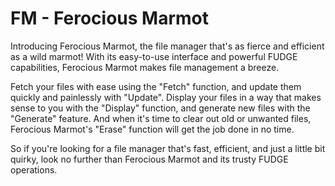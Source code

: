 # FM - Ferocious Marmot

Introducing Ferocious Marmot, the file manager that's as fierce and
efficient as a wild marmot! With its easy-to-use interface and powerful
FUDGE capabilities, Ferocious Marmot makes file management a breeze.

Fetch your files with ease using the "Fetch" function, and update them
quickly and painlessly with "Update". Display your files in a way that
makes sense to you with the "Display" function, and generate new files
with the "Generate" feature. And when it's time to clear out old or
unwanted files, Ferocious Marmot's "Erase" function will get the job done
in no time.

So if you're looking for a file manager that's fast, efficient, and just
a little bit quirky, look no further than Ferocious Marmot and its trusty
FUDGE operations.
